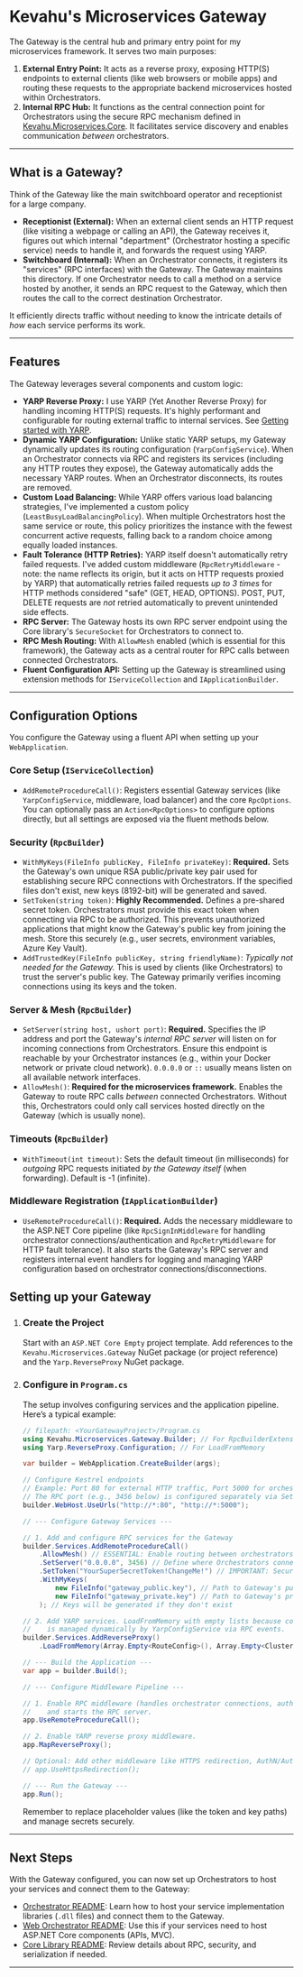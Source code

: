 ﻿# Kevahu's Microservices Gateway

The Gateway is the central hub and primary entry point for my microservices framework. It serves two main purposes:

1.  **External Entry Point:** It acts as a reverse proxy, exposing HTTP(S) endpoints to external clients (like web browsers or mobile apps) and routing these requests to the appropriate backend microservices hosted within Orchestrators.
2.  **Internal RPC Hub:** It functions as the central connection point for Orchestrators using the secure RPC mechanism defined in [Kevahu.Microservices.Core](../Kevahu.Microservices.Core/README.md). It facilitates service discovery and enables communication *between* orchestrators.

---

## What is a Gateway?

Think of the Gateway like the main switchboard operator and receptionist for a large company.

*   **Receptionist (External):** When an external client sends an HTTP request (like visiting a webpage or calling an API), the Gateway receives it, figures out which internal "department" (Orchestrator hosting a specific service) needs to handle it, and forwards the request using YARP.
*   **Switchboard (Internal):** When an Orchestrator connects, it registers its "services" (RPC interfaces) with the Gateway. The Gateway maintains this directory. If one Orchestrator needs to call a method on a service hosted by another, it sends an RPC request to the Gateway, which then routes the call to the correct destination Orchestrator.

It efficiently directs traffic without needing to know the intricate details of *how* each service performs its work.

---

## Features

The Gateway leverages several components and custom logic:

*   **YARP Reverse Proxy:** I use YARP (Yet Another Reverse Proxy) for handling incoming HTTP(S) requests. It's highly performant and configurable for routing external traffic to internal services. See [Getting started with YARP](https://learn.microsoft.com/en-us/aspnet/core/fundamentals/servers/yarp/getting-started).
*   **Dynamic YARP Configuration:** Unlike static YARP setups, my Gateway dynamically updates its routing configuration (`YarpConfigService`). When an Orchestrator connects via RPC and registers its services (including any HTTP routes they expose), the Gateway automatically adds the necessary YARP routes. When an Orchestrator disconnects, its routes are removed.
*   **Custom Load Balancing:** While YARP offers various load balancing strategies, I've implemented a custom policy (`LeastBusyLoadBalancingPolicy`). When multiple Orchestrators host the same service or route, this policy prioritizes the instance with the fewest concurrent active requests, falling back to a random choice among equally loaded instances.
*   **Fault Tolerance (HTTP Retries):** YARP itself doesn't automatically retry failed requests. I've added custom middleware (`RpcRetryMiddleware` - note: the name reflects its origin, but it acts on HTTP requests proxied by YARP) that automatically retries failed requests *up to 3 times* for HTTP methods considered "safe" (GET, HEAD, OPTIONS). POST, PUT, DELETE requests are *not* retried automatically to prevent unintended side effects.
*   **RPC Server:** The Gateway hosts its own RPC server endpoint using the Core library's `SecureSocket` for Orchestrators to connect to.
*   **RPC Mesh Routing:** With `AllowMesh` enabled (which is essential for this framework), the Gateway acts as a central router for RPC calls between connected Orchestrators.
*   **Fluent Configuration API:** Setting up the Gateway is streamlined using extension methods for `IServiceCollection` and `IApplicationBuilder`.

---

## Configuration Options

You configure the Gateway using a fluent API when setting up your `WebApplication`.

### Core Setup (`IServiceCollection`)

*   `AddRemoteProcedureCall()`: Registers essential Gateway services (like `YarpConfigService`, middleware, load balancer) and the core `RpcOptions`. You can optionally pass an `Action<RpcOptions>` to configure options directly, but all settings are exposed via the fluent methods below.

### Security (`RpcBuilder`)

*   `WithMyKeys(FileInfo publicKey, FileInfo privateKey)`: **Required.** Sets the Gateway's own unique RSA public/private key pair used for establishing secure RPC connections with Orchestrators. If the specified files don't exist, new keys (8192-bit) will be generated and saved.
*   `SetToken(string token)`: **Highly Recommended.** Defines a pre-shared secret token. Orchestrators must provide this exact token when connecting via RPC to be authorized. This prevents unauthorized applications that might know the Gateway's public key from joining the mesh. Store this securely (e.g., user secrets, environment variables, Azure Key Vault).
*   `AddTrustedKey(FileInfo publicKey, string friendlyName)`: *Typically not needed for the Gateway.* This is used by clients (like Orchestrators) to trust the server's public key. The Gateway primarily verifies incoming connections using its keys and the token.

### Server & Mesh (`RpcBuilder`)

*   `SetServer(string host, ushort port)`: **Required.** Specifies the IP address and port the Gateway's *internal RPC server* will listen on for incoming connections from Orchestrators. Ensure this endpoint is reachable by your Orchestrator instances (e.g., within your Docker network or private cloud network). `0.0.0.0` or `::` usually means listen on all available network interfaces.
*   `AllowMesh()`: **Required for the microservices framework.** Enables the Gateway to route RPC calls *between* connected Orchestrators. Without this, Orchestrators could only call services hosted directly on the Gateway (which is usually none).

### Timeouts (`RpcBuilder`)

*   `WithTimeout(int timeout)`: Sets the default timeout (in milliseconds) for *outgoing* RPC requests initiated *by the Gateway itself* (when forwarding). Default is -1 (infinite).

### Middleware Registration (`IApplicationBuilder`)

*   `UseRemoteProcedureCall()`: **Required.** Adds the necessary middleware to the ASP.NET Core pipeline (like `RpcSignInMiddleware` for handling orchestrator connections/authentication and `RpcRetryMiddleware` for HTTP fault tolerance). It also starts the Gateway's RPC server and registers internal event handlers for logging and managing YARP configuration based on orchestrator connections/disconnections.

## Setting up your Gateway

1.  ### Create the Project

    Start with an `ASP.NET Core Empty` project template. Add references to the `Kevahu.Microservices.Gateway` NuGet package (or project reference) and the `Yarp.ReverseProxy` NuGet package.

2.  ### Configure in `Program.cs`

    The setup involves configuring services and the application pipeline. Here’s a typical example:

    ```csharp
    // filepath: <YourGatewayProject>/Program.cs
    using Kevahu.Microservices.Gateway.Builder; // For RpcBuilderExtensions
    using Yarp.ReverseProxy.Configuration; // For LoadFromMemory

    var builder = WebApplication.CreateBuilder(args);

    // Configure Kestrel endpoints
    // Example: Port 80 for external HTTP traffic, Port 5000 for orchestrators to register themselves.
    // The RPC port (e.g., 3456 below) is configured separately via SetServer.
    builder.WebHost.UseUrls("http://*:80", "http://*:5000");

    // --- Configure Gateway Services ---

    // 1. Add and configure RPC services for the Gateway
    builder.Services.AddRemoteProcedureCall()
        .AllowMesh() // ESSENTIAL: Enable routing between orchestrators
        .SetServer("0.0.0.0", 3456) // Define where Orchestrators connect TO (RPC Port)
        .SetToken("YourSuperSecretToken!ChangeMe!") // IMPORTANT: Secure this token!
        .WithMyKeys(
            new FileInfo("gateway_public.key"), // Path to Gateway's public key
            new FileInfo("gateway_private.key") // Path to Gateway's private key
        ); // Keys will be generated if they don't exist

    // 2. Add YARP services. LoadFromMemory with empty lists because config
    //    is managed dynamically by YarpConfigService via RPC events.
    builder.Services.AddReverseProxy()
        .LoadFromMemory(Array.Empty<RouteConfig>(), Array.Empty<ClusterConfig>());

    // --- Build the Application ---
    var app = builder.Build();

    // --- Configure Middleware Pipeline ---

    // 1. Enable RPC middleware (handles orchestrator connections, auth, logging)
    //    and starts the RPC server.
    app.UseRemoteProcedureCall();

    // 2. Enable YARP reverse proxy middleware.
    app.MapReverseProxy();

    // Optional: Add other middleware like HTTPS redirection, AuthN/AuthZ for external endpoints, etc.
    // app.UseHttpsRedirection();

    // --- Run the Gateway ---
    app.Run();
    ```

    Remember to replace placeholder values (like the token and key paths) and manage secrets securely.

---

## Next Steps

With the Gateway configured, you can now set up Orchestrators to host your services and connect them to the Gateway:

-   [Orchestrator README](../Kevahu.Microservices.Orchestrator/README.md): Learn how to host your service implementation libraries (`.dll` files) and connect them to the Gateway.
-   [Web Orchestrator README](../Kevahu.Microservices.Orchestrator.Web/README.md): Use this if your services need to host ASP.NET Core components (APIs, MVC).
-   [Core Library README](../Kevahu.Microservices.Core/README.md): Review details about RPC, security, and serialization if needed.

---
